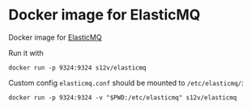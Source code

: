 # Docker image for ElasticMQ

Docker image for [ElasticMQ](https://github.com/adamw/elasticmq)

Run it with
```
docker run -p 9324:9324 s12v/elasticmq
```

Custom config `elasticmq.conf` should be mounted to `/etc/elasticmq/`:
```
docker run -p 9324:9324 -v "$PWD:/etc/elasticmq" s12v/elasticmq
```
